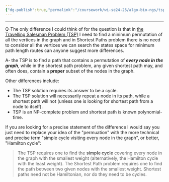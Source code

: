 ```yaml
---
{"dg-publish":true,"permalink":"/coursework/wi-se24-25/algo-bio-ngs/tsp-vs-shortest-path/","noteIcon":""}
---
```


---
Q-The only difference I could think of for the question is that in [the Travelling Salesman Problem (TSP)](http://en.wikipedia.org/wiki/Travelling_salesman_problem) I need to find a minimum permutation of all the vertices in the graph and in Shortest Paths problem there is no need to consider all the vertices we can search the states space for minimum path length routes can anyone suggest more differences.


A- the TSP is to find a path that contains a permutation of **_every node in the graph_**, while in the shortest path problem, any given shortest path may, and often does, contain a **proper** subset of the nodes in the graph.

Other differences include:

- The TSP solution requires its answer to be a cycle.
- The TSP solution will necessarily repeat a node in its path, while a shortest path will not (unless one is looking for shortest path from a node to itself).
- TSP is an NP-complete problem and shortest path is known polynomial-time.

If you are looking for a precise statement of the difference I would say you just need to replace your idea of the "permuation" with the more technical and precise term "simple cycle visiting every node in the graph", or better, "Hamilton cycle":

> The TSP requires one to find the **simple cycle** covering every node in the graph with the smallest weight (alternatively, the Hamilton cycle with the least weight). The Shortest Path problem requires one to find the path between two given nodes with the smallest weight. Shortest paths need not be Hamiltonian, nor do they need to be cycles.